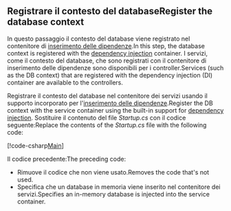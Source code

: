 ## <a name="register-the-database-context"></a><span data-ttu-id="95052-101">Registrare il contesto del database</span><span class="sxs-lookup"><span data-stu-id="95052-101">Register the database context</span></span>

<span data-ttu-id="95052-102">In questo passaggio il contesto del database viene registrato nel contenitore di [inserimento delle dipendenze](xref:fundamentals/dependency-injection).</span><span class="sxs-lookup"><span data-stu-id="95052-102">In this step, the database context is registered with the [dependency injection](xref:fundamentals/dependency-injection) container.</span></span> <span data-ttu-id="95052-103">I servizi, come il contesto del database, che sono registrati con il contenitore di inserimento delle dipendenze sono disponibili per i controller.</span><span class="sxs-lookup"><span data-stu-id="95052-103">Services (such as the DB context) that are registered with the dependency injection (DI) container are available to the controllers.</span></span>

<span data-ttu-id="95052-104">Registrare il contesto del database nel contenitore dei servizi usando il supporto incorporato per l'[inserimento delle dipendenze](xref:fundamentals/dependency-injection).</span><span class="sxs-lookup"><span data-stu-id="95052-104">Register the DB context with the service container using the built-in support for [dependency injection](xref:fundamentals/dependency-injection).</span></span> <span data-ttu-id="95052-105">Sostituire il contenuto del file *Startup.cs* con il codice seguente:</span><span class="sxs-lookup"><span data-stu-id="95052-105">Replace the contents of the *Startup.cs* file with the following code:</span></span>

[!code-csharp[Main](../../tutorials/first-web-api/sample/TodoApi/Startup.cs?highlight=2,4,12)]

<span data-ttu-id="95052-106">Il codice precedente:</span><span class="sxs-lookup"><span data-stu-id="95052-106">The preceding code:</span></span>

* <span data-ttu-id="95052-107">Rimuove il codice che non viene usato.</span><span class="sxs-lookup"><span data-stu-id="95052-107">Removes the code that's not used.</span></span>
* <span data-ttu-id="95052-108">Specifica che un database in memoria viene inserito nel contenitore dei servizi.</span><span class="sxs-lookup"><span data-stu-id="95052-108">Specifies an in-memory database is injected into the service container.</span></span>